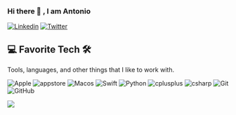 ### Hi there 👋 , I am Antonio
[![Linkedin](https://img.shields.io/badge/LinkedIn-acalbuquerque-blue?logo=Linkedin&logoColor=blue&labelColor=white)](https://www.linkedin.com/in/acalbuquerque/)
[![Twitter](https://img.shields.io/badge/Twitter-acalbuquerque-blue?logo=Twitter&logoColor=blue&labelColor=white)](https://www.twitter.com/acalbuquerque/)

## 💻 Favorite Tech 🛠️
Tools, languages, and other things that I like to work with.

![Apple](https://img.shields.io/badge/-Apple-000000?style=flat&logo=Apple&logoColor=000&labelColor=ffffff)
![appstore](https://img.shields.io/badge/-appstore-000000?style=flat&logo=appstore&logoColor=3d85c6&labelColor=ffffff)
![Macos](https://img.shields.io/badge/-macOS-000000?style=flat&logo=macos&logoColor=000000&labelColor=ffffff)
![Swift](https://img.shields.io/badge/-swift-000000?style=flat&logo=swift&logoColor=F05032&labelColor=ffffff)
![Python](https://img.shields.io/badge/-python-000000?style=flat&logo=python&labelColor=ffffff)
![cplusplus](https://img.shields.io/badge/-c++-000000?style=flat&logo=cplusplus&logoColor=000&labelColor=ffffff)
![csharp](https://img.shields.io/badge/C%23-000000?style=flat&logo=c-sharp&labelColor=ffffff)
![Git](https://img.shields.io/badge/-Git-000000?style=flat&logo=git&logoColor=F05032&labelColor=ffffff)
![GitHub](https://img.shields.io/badge/-GitHub-000000?style=flat&logo=github&logoColor=000000&labelColor=ffffff)

<a href="#"><img src="https://komarev.com/ghpvc/?username=acalbuquerque&color=007EEF&label=Profile%20Views"></a>

<!--
<a href="https://pt.stackoverflow.com/users/1226/antonio-netto"><img src="https://pt.stackoverflow.com/users/flair/1226.png" width="208" height="58" alt="perfil de Antonio Netto em Stack Overflow em Portugu&#234;s, Perguntas e respostas para programadores profissionais e entusiastas" title="perfil de Antonio Netto em Stack Overflow em Portugu&#234;s, Perguntas e respostas para programadores profissionais e entusiastas"></a>
<!--
## 🚀 Github Stats 
<img src="https://github-readme-stats.vercel.app/api?username=acalbuquerque&count_private=true&hide_border=true&title_color=FF5600&icon_color=FF5600&show_icons=true"> <img src="https://github-readme-stats.vercel.app/api/top-langs/?username=acalbuquerque&langs_count=8&layout=compact&hide_border=true&title_color=FF5600">

**acalbuquerque/acalbuquerque** is a ✨ _special_ ✨ repository because its `README.md` (this file) appears on your GitHub profile.

Here are some ideas to get you started:

- 🔭 I’m currently working on ...
- 🌱 I’m currently learning ...
- 👯 I’m looking to collaborate on ...
- 🤔 I’m looking for help with ...
- 💬 Ask me about ...
- 📫 How to reach me: ...
- 😄 Pronouns: ...
- ⚡ Fun fact: ...
-->
